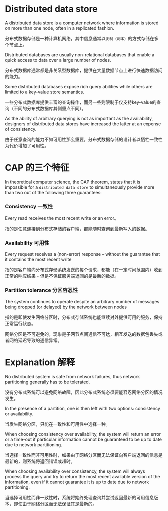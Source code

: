 
# Distributed data store

A distributed data store is a computer network where information is stored on more than one node, often in a replicated fashion.

分布式数据存储是一种计算机网络，其中信息通常以`复制（副本）`的方式存储在多个节点上。

Distributed databases are usually non-relational databases that enable a quick access to data over a large number of nodes. 

分布式数据库通常都是非关系型数据库，提供在大量数据节点上进行快速数据访问的能力。

Some distributed databases expose rich query abilities while others are limited to a key-value store semantics.

一些分布式数据库提供丰富的查询操作，而另一些则限制于仅支持key-value的查询（不同的分布式数据库其侧重点不同）。

As the ability of arbitrary querying is not as important as the availability, designers of distributed data stores have increased the latter at an expense of consistency.

由于任意查询的能力不如可用性那么重要，分布式数据存储的设计者以牺牲一致性为代价增加了可用性。


# CAP 的三个特征
In theoretical computer science, the CAP theorem, states that it is impossible for a `distributed data store` to simultaneously provide more than two out of the following three guarantees:

### Consistency 一致性
Every read receives the most recent write or an error。

指的是任意连接到分布式存储的客户端，都能随时查询到最新写入的数据。

### Availability 可用性
Every request receives a (non-error) response – without the guarantee that it contains the most recent write

指的是客户端向分布式存储系统发送的每个请求，都能（在一定时间范围内）收到正常的响应结果 - 但是不保证服务端返回的是最新的数据。

### Partition tolerance 分区容忍性
The system continues to operate despite an arbitrary number of messages being dropped (or delayed) by the network between nodes

指的是即使发生网络分区时，分布式存储系统也能继续对外提供可用的服务，保持正常运行状态。

网络分区是不可避免的，现象是子网节点间通信不可达，相互发送的数据包丢失或者网络延迟导致的通信异常。

# Explanation 解释
No distributed system is safe from network failures, thus network partitioning generally has to be tolerated. 

没有分布式系统可以避免网络故障，因此分布式系统必须要能容忍网络分区的情况发生。

In the presence of a partition, one is then left with two options: consistency or availability. 

当发生网络分区，只能在一致性和可用性中选择一种。

When choosing consistency over availability, the system will return an error or a time-out if particular information cannot be guaranteed to be up to date due to network partitioning. 

当选择一致性而非可用性时，如果由于网络分区而无法保证向客户端返回的信息是最新的，则系统将返回错误或超时。

When choosing availability over consistency, the system will always process the query and try to return the most recent available version of the information, even if it cannot guarantee it is up to date due to network partitioning.

当选择可用性而非一致性时，系统将始终处理查询并尝试返回最新的可用信息版本，即使由于网络分区而无法保证其是最新的。

